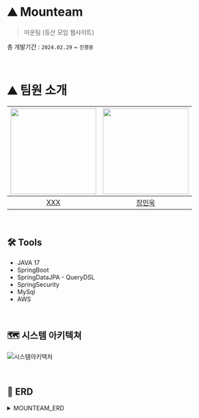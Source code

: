 # ⛰️ Mounteam
> 마운팀 (등산 모임 웹사이트)

총 개발기간 : `2024.02.29` ~ `진행중`
  
</br>

# ⛰️ 팀원 소개

| <img src="https://avatars.githubusercontent.com/u/64017307?v=4" width="200" height="200"> | <img src="https://avatars.githubusercontent.com/u/93053451?v=4" width="200" height="200"> |
|:---------------------------------------------------------------------------------------:|:-----------------------------------------------------------------------------------------:|
| [XXX](https://github.com/leemimi) | [장민욱](https://github.com/black2code) |
</br>

## 🛠️ Tools
- JAVA 17
- SpringBoot
- SpringDataJPA - QueryDSL
- SpringSecurity
- MySql
- AWS
  
</br>

## 🗺️ 시스템 아키텍쳐
![시스템아키텍처](https://github.com/2-6-collaborative-project/Mounteam_BE/assets/64017307/e302e958-88ba-4b61-be1c-b466d0423c6b)

</br>

## 📂 ERD
<details>
<summary>MOUNTEAM_ERD</summary>
  
<img src= "https://github.com/2-6-collaborative-project/Mounteam_BE/assets/64017307/c5912bf7-5293-4182-9cd2-9c5ad9006f0b" width="1000" height="1500">
</details>



